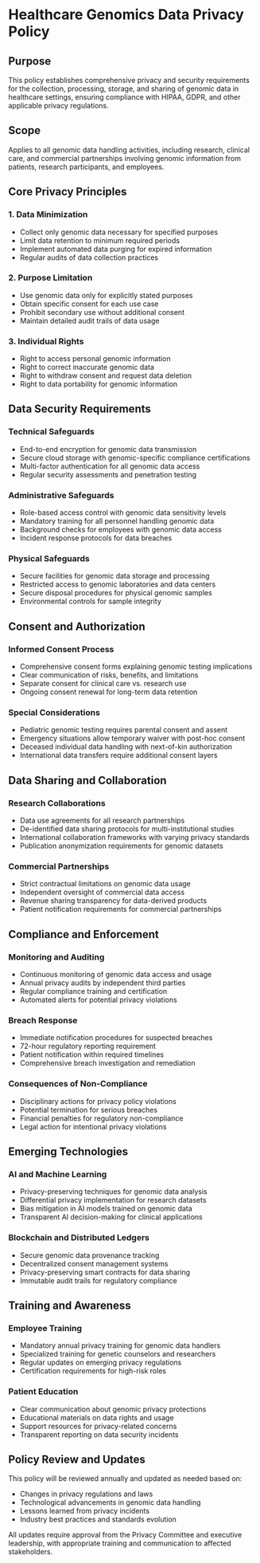 # Healthcare Genomics Data Privacy Policy

## Purpose
This policy establishes comprehensive privacy and security requirements for the collection, processing, storage, and sharing of genomic data in healthcare settings, ensuring compliance with HIPAA, GDPR, and other applicable privacy regulations.

## Scope
Applies to all genomic data handling activities, including research, clinical care, and commercial partnerships involving genomic information from patients, research participants, and employees.

## Core Privacy Principles

### 1. Data Minimization
- Collect only genomic data necessary for specified purposes
- Limit data retention to minimum required periods
- Implement automated data purging for expired information
- Regular audits of data collection practices

### 2. Purpose Limitation
- Use genomic data only for explicitly stated purposes
- Obtain specific consent for each use case
- Prohibit secondary use without additional consent
- Maintain detailed audit trails of data usage

### 3. Individual Rights
- Right to access personal genomic information
- Right to correct inaccurate genomic data
- Right to withdraw consent and request data deletion
- Right to data portability for genomic information

## Data Security Requirements

### Technical Safeguards
- End-to-end encryption for genomic data transmission
- Secure cloud storage with genomic-specific compliance certifications
- Multi-factor authentication for all genomic data access
- Regular security assessments and penetration testing

### Administrative Safeguards
- Role-based access control with genomic data sensitivity levels
- Mandatory training for all personnel handling genomic data
- Background checks for employees with genomic data access
- Incident response protocols for data breaches

### Physical Safeguards
- Secure facilities for genomic data storage and processing
- Restricted access to genomic laboratories and data centers
- Secure disposal procedures for physical genomic samples
- Environmental controls for sample integrity

## Consent and Authorization

### Informed Consent Process
- Comprehensive consent forms explaining genomic testing implications
- Clear communication of risks, benefits, and limitations
- Separate consent for clinical care vs. research use
- Ongoing consent renewal for long-term data retention

### Special Considerations
- Pediatric genomic testing requires parental consent and assent
- Emergency situations allow temporary waiver with post-hoc consent
- Deceased individual data handling with next-of-kin authorization
- International data transfers require additional consent layers

## Data Sharing and Collaboration

### Research Collaborations
- Data use agreements for all research partnerships
- De-identified data sharing protocols for multi-institutional studies
- International collaboration frameworks with varying privacy standards
- Publication anonymization requirements for genomic datasets

### Commercial Partnerships
- Strict contractual limitations on genomic data usage
- Independent oversight of commercial data access
- Revenue sharing transparency for data-derived products
- Patient notification requirements for commercial partnerships

## Compliance and Enforcement

### Monitoring and Auditing
- Continuous monitoring of genomic data access and usage
- Annual privacy audits by independent third parties
- Regular compliance training and certification
- Automated alerts for potential privacy violations

### Breach Response
- Immediate notification procedures for suspected breaches
- 72-hour regulatory reporting requirement
- Patient notification within required timelines
- Comprehensive breach investigation and remediation

### Consequences of Non-Compliance
- Disciplinary actions for privacy policy violations
- Potential termination for serious breaches
- Financial penalties for regulatory non-compliance
- Legal action for intentional privacy violations

## Emerging Technologies

### AI and Machine Learning
- Privacy-preserving techniques for genomic data analysis
- Differential privacy implementation for research datasets
- Bias mitigation in AI models trained on genomic data
- Transparent AI decision-making for clinical applications

### Blockchain and Distributed Ledgers
- Secure genomic data provenance tracking
- Decentralized consent management systems
- Privacy-preserving smart contracts for data sharing
- Immutable audit trails for regulatory compliance

## Training and Awareness

### Employee Training
- Mandatory annual privacy training for genomic data handlers
- Specialized training for genetic counselors and researchers
- Regular updates on emerging privacy regulations
- Certification requirements for high-risk roles

### Patient Education
- Clear communication about genomic privacy protections
- Educational materials on data rights and usage
- Support resources for privacy-related concerns
- Transparent reporting on data security incidents

## Policy Review and Updates
This policy will be reviewed annually and updated as needed based on:
- Changes in privacy regulations and laws
- Technological advancements in genomic data handling
- Lessons learned from privacy incidents
- Industry best practices and standards evolution

All updates require approval from the Privacy Committee and executive leadership, with appropriate training and communication to affected stakeholders.